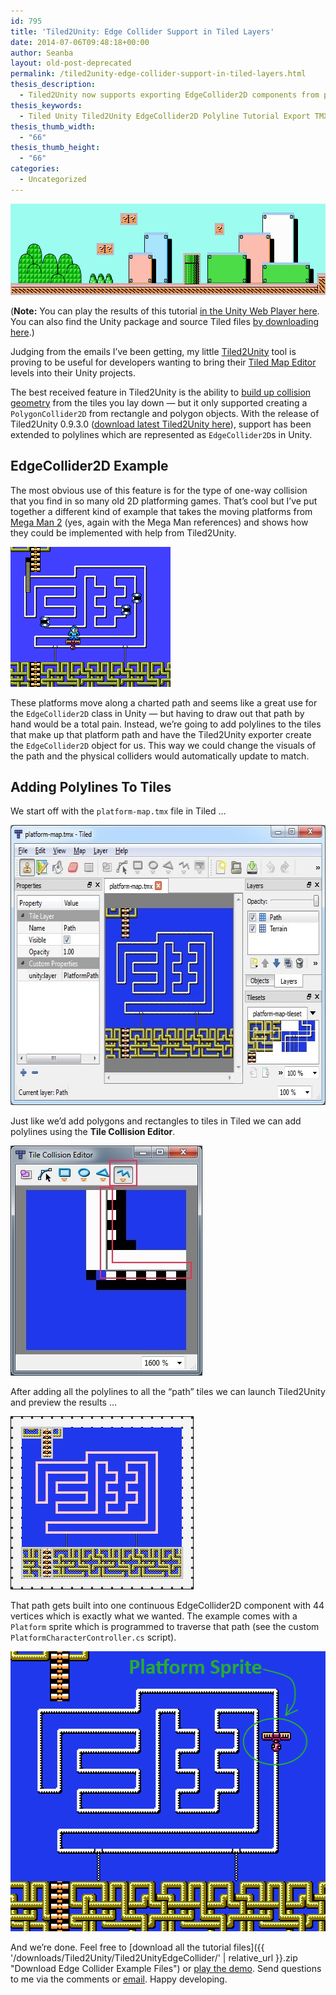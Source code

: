 ```yaml
---
id: 795
title: 'Tiled2Unity: Edge Collider Support in Tiled Layers'
date: 2014-07-06T09:48:18+00:00
author: Seanba
layout: old-post-deprecated
permalink: /tiled2unity-edge-collider-support-in-tiled-layers.html
thesis_description:
  - Tiled2Unity now supports exporting EdgeCollider2D components from polyline objects added through the Tile Collision Editor in Tiled.
thesis_keywords:
  - Tiled Unity Tiled2Unity EdgeCollider2D Polyline Tutorial Export TMX
thesis_thumb_width:
  - "66"
thesis_thumb_height:
  - "66"
categories:
  - Uncategorized
---
```

<img title="Edge Colliders for One-Way Collision" style="border-left-width: 0px; border-right-width: 0px; background-image: none; border-bottom-width: 0px; padding-top: 0px; padding-left: 0px; display: inline; padding-right: 0px; border-top-width: 0px" border="0" alt="Edge Colliders for One-Way Collision" src="/assets/wp-content/uploads/2014/07/Preview_smb3-long.png" width="640" height="146" />

(**Note:** You can play the results of this tutorial <a title="Play the Edge Collider Demo" href="{{ '/unity/tiled2unity/Tiled2UnityEdgeCollider/' | relative_url }}.html" rel="Play the Edge Collider Demo" target="_blank">in the Unity Web Player here</a>. You can also find the Unity package and source Tiled files <a title="Download Edge Collider Example Files" href="{{ '/downloads/Tiled2Unity/Tiled2UnityEdgeCollider/' | relative_url }}.zip" rel="Download Edge Collider Example Files">by downloading here</a>.)

Judging from the emails I’ve been getting, my little <a title="Download Tiled2Unity" href="{{ '/Tiled2Unity/' | relative_url }}" rel="Download Tiled2Unity" target="_blank">Tiled2Unity</a> tool is proving to be useful for developers wanting to bring their <a title="Tiled Map Editor" href="http://www.mapeditor.org/" rel="Tiled Map Editor">Tiled Map Editor</a> levels into their Unity projects.

The best received feature in Tiled2Unity is the ability to <a title="Tiled2Unity Tile Collision Example" href="{{ '/introtiled2unity/' | relative_url }}.html" rel="Tiled2Unity Tile Collision Example" target="_blank">build up collision geometry</a> from the tiles you lay down &#8212; but it only supported creating a `PolygonCollider2D` from rectangle and polygon objects. With the release of Tiled2Unity 0.9.3.0 (<a title="Tiled2Unity Download" href="{{ '/Tiled2Unity/' | relative_url }}" rel="Tiled2Unity Download">download latest Tiled2Unity here</a>),  support has been extended to polylines which are represented as `EdgeCollider2D`s in Unity.

## EdgeCollider2D Example

The most obvious use of this feature is for the type of one-way collision that you find in so many old 2D platforming games. That’s cool but I’ve put together a different kind of example that takes the moving platforms from <a title="Mega Man 2" href="http://en.wikipedia.org/wiki/Mega_Man_2" rel="Mega Man 2">Mega Man 2</a> (yes, again with the Mega Man references) and shows how they could be implemented with help from Tiled2Unity.

<img title="Moving Platform in Mega Man 2" style="border-left-width: 0px; border-right-width: 0px; background-image: none; border-bottom-width: 0px; padding-top: 0px; padding-left: 0px; display: inline; padding-right: 0px; border-top-width: 0px" border="0" alt="Moving Platform in Mega Man 2" src="/assets/wp-content/uploads/2014/07/mm2-platforms.png" width="256" height="224" />

These platforms move along a charted path and seems like a great use for the `EdgeCollider2D` class in Unity &#8212; but having to draw out that path by hand would be a total pain. Instead, we’re going to add polylines to the tiles that make up that platform path and have the Tiled2Unity exporter create the `EdgeCollider2D` object for us. This way we could change the visuals of the path and the physical colliders would automatically update to match.

## Adding Polylines To Tiles

We start off with the `platform-map.tmx` file in Tiled …

[<img title="Mega Man2 Map in Tiled" style="border-left-width: 0px; border-right-width: 0px; background-image: none; border-bottom-width: 0px; padding-top: 0px; padding-left: 0px; display: inline; padding-right: 0px; border-top-width: 0px" border="0" alt="Mega Man2 Map in Tiled" src="/assets/wp-content/uploads/2014/07/tiled-mm2-platform-map_thumb.jpg" width="633" height="448" />](/assets/wp-content/uploads/2014/07/tiled-mm2-platform-map.jpg)

Just like we’d add polygons and rectangles to tiles in Tiled we can add polylines using the **Tile Collision Editor**.

<img title="Tile Collision Editor - Adding Polylines" style="border-left-width: 0px; border-right-width: 0px; background-image: none; border-bottom-width: 0px; padding-top: 0px; padding-left: 0px; display: inline; padding-right: 0px; border-top-width: 0px" border="0" alt="Tile Collision Editor - Adding Polylines" src="/assets/wp-content/uploads/2014/07/tiled-polyline.jpg" width="307" height="368" />

After adding all the polylines to all the “path” tiles we can launch Tiled2Unity and preview the results …

<img title="Edge Collider Preview in Tiled2Unity" style="border-left-width: 0px; border-right-width: 0px; background-image: none; border-bottom-width: 0px; padding-top: 0px; padding-left: 0px; display: inline; padding-right: 0px; border-top-width: 0px" border="0" alt="Edge Collider Preview in Tiled2Unity" src="/assets/wp-content/uploads/2014/07/t2upreview-mm2-platform.png" width="293" height="277" />

That path gets built into one continuous EdgeCollider2D component with 44 vertices which is exactly what we wanted. The example comes with a `Platform` sprite which is programmed to traverse that path (see the custom `PlatformCharacterController.cs` script).

<a title="Play the Edge Collider Example in Unity Web Player" href="{{ '/unity/tiled2unity/Tiled2UnityEdgeCollider/' | relative_url }}.html" rel="Play the Edge Collider Example in Unity Web Player"><img title="Tiled2Unity Map Exported to Unity With EdgeCollider2D" style="border-top: 0px; border-right: 0px; background-image: none; border-bottom: 0px; padding-top: 0px; padding-left: 0px; border-left: 0px; display: inline; padding-right: 0px" border="0" alt="Tiled2Unity Map Exported to Unity With EdgeCollider2D" src="/assets/wp-content/uploads/2014/07/uni-path-example.png" width="512" height="448" /></a>

And we’re done. Feel free to [download all the tutorial files]({{ '/downloads/Tiled2Unity/Tiled2UnityEdgeCollider/' | relative_url }}.zip "Download Edge Collider Example Files") or <a title="Play the Edge Collider Demo" href="{{ '/unity/tiled2unity/Tiled2UnityEdgeCollider/' | relative_url }}.html" rel="Play the Edge Collider Demo">play the demo</a>. Send questions to me via the comments or [email](mailto:sean@seanba.com). Happy developing.